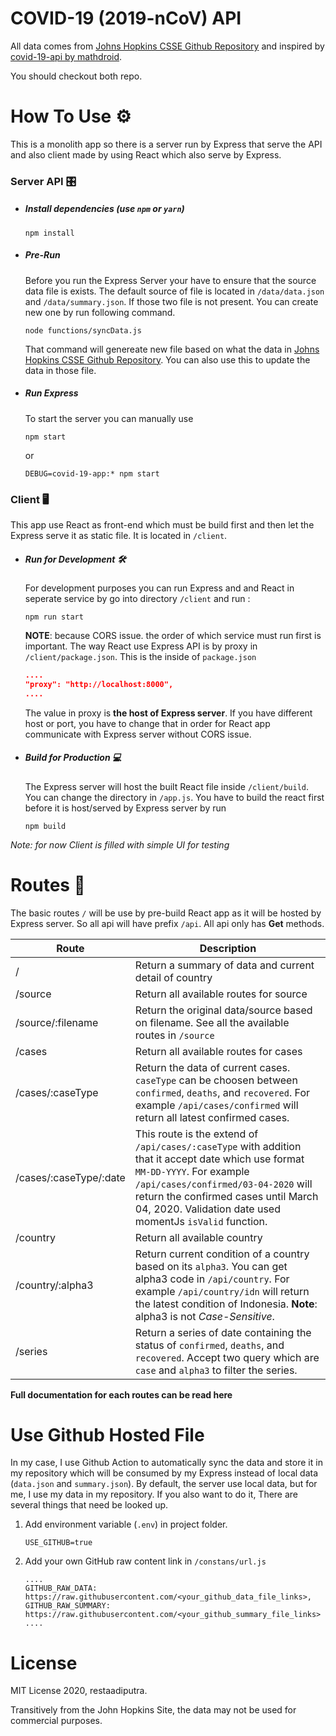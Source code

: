 # COVID-19 (2019-nCoV) API

All data comes from [Johns Hopkins CSSE Github Repository](https://github.com/CSSEGISandData/COVID-19) and inspired by [covid-19-api by mathdroid](https://github.com/mathdroid/covid-19-api). 

You should checkout both repo.



# How To Use ⚙️

This is a monolith app so there is a server run by Express that serve the API and also client made by using React which also serve by Express.

### Server API 🎛

- ##### Install dependencies (use `npm` or `yarn`)

  ```shell
  npm install
  ```

- ##### Pre-Run

  Before you run the Express Server your have to ensure that the source data file is exists. The default source of file is located in `/data/data.json` and `/data/summary.json`. If those two file is not present. You can create new one by run following command.

  ```shell
  node functions/syncData.js
  ```

  That command will genereate new file based on what the data in [Johns Hopkins CSSE Github Repository](https://github.com/CSSEGISandData/COVID-19). You can also use this to update the data in those file.

- ##### Run Express

  To start the server you can manually use 

  ```shell
  npm start
  ```

  or 

  ```shell
  DEBUG=covid-19-app:* npm start
  ```



### Client 🖥

This app use React as front-end which must be build first and then let the Express serve it as static file. It is located in `/client`.

- ##### Run for Development 🛠

  For development purposes you can run Express and and React in seperate service by go into directory `/client` and run :

  ```shell
  npm run start
  ```

  **NOTE**: because CORS issue. the order of which service must run first is important. The way React use Express API is by proxy in `/client/package.json`. This is the inside of `package.json`

  ```json
  ....
  "proxy": "http://localhost:8000",
  ....
  ```

  The value in proxy is **the host of Express server**. If you have different host or port, you have to change that in order for React app communicate with Express server without CORS issue.

  

- ##### Build for Production 💻

  The Express server will host the built React file inside `/client/build`. You can change the directory in `/app.js`. You have to build the react first before it is host/served by Express server by run

  ```shell
  npm build
  ```

*Note: for now Client is filled with simple UI for testing*



# Routes 📄

The basic routes `/` will be use by pre-build React app as it will be hosted by Express server. So all api will have prefix `/api`. All api only has **Get** methods.

| Route                  | Description                                                  |
| ---------------------- | ------------------------------------------------------------ |
| /                      | Return a summary of data and current detail of country       |
| /source                | Return all available routes for source                       |
| /source/:filename      | Return the original data/source based on filename. See all the available routes in `/source` |
| /cases                 | Return all available routes for cases                        |
| /cases/:caseType       | Return the data of current cases. `caseType` can be choosen between `confirmed`, `deaths`, and `recovered`. For example `/api/cases/confirmed` will return all latest confirmed cases. |
| /cases/:caseType/:date | This route is the extend of `/api/cases/:caseType` with addition that it accept date which use format `MM-DD-YYYY`. For example `/api/cases/confirmed/03-04-2020` will return the confirmed cases until March 04, 2020. Validation date used momentJs `isValid` function. |
| /country               | Return all available country                                 |
| /country/:alpha3       | Return current condition of a country based on its `alpha3`. You can get alpha3 code in `/api/country`. For example `/api/country/idn` will return the latest condition of Indonesia. **Note**: alpha3 is not *Case-Sensitive*. |
| /series                | Return a series of date containing the status of `confirmed`, `deaths`, and `recovered`. Accept two query which are `case` and `alpha3` to filter the series. |

**Full documentation for each routes can be read here**

# Use Github Hosted File

In my case, I use Github Action to automatically sync the data and store it in my repository which will be consumed by my Express instead of local data (`data.json` and `summary.json`). By default, the server use local data, but for me, I use my data in my repository. If you also want to do it, There are several things that need be looked up.

1. Add environment variable (`.env`) in project folder.

   ```
   USE_GITHUB=true
   ```

2. Add your own GitHub raw content link in `/constans/url.js`

   ```
   ....
   GITHUB_RAW_DATA: https://raw.githubusercontent.com/<your_github_data_file_links>,
   GITHUB_RAW_SUMMARY: https://raw.githubusercontent.com/<your_github_summary_file_links>
   ....
   ```



# License

MIT License 2020, restaadiputra.

Transitively from the John Hopkins Site, the data may not be used for commercial purposes.